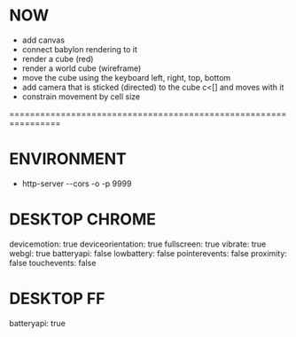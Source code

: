 
# NOW
- add canvas
- connect babylon rendering to it
- render a cube (red)
- render a world cube (wireframe)
- move the cube using the keyboard left, right, top, bottom
- add camera that is sticked (directed) to the cube c<[] and moves with it
- constrain movement by cell size








================================================================

# ENVIRONMENT
- http-server --cors -o -p 9999

# DESKTOP CHROME
devicemotion: true
deviceorientation: true
fullscreen: true
vibrate: true
webgl: true
batteryapi: false
lowbattery: false
pointerevents: false
proximity: false
touchevents: false

# DESKTOP FF
batteryapi: true
